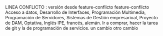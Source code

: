 
LINEA CONFLICTO : versión desde feature-conflicto
feature-conflicto
Acceso a datos, Desarrollo de Interfaces, Programación Multimedia, Programación de Servidores, Sistemas de Gestión empresarioal, Proyecto de DAM, Optativa, Inglés
IPE, francés, alemán.
Ir a comprar, hacer la tarea de git y la de programación de servicios.
un cambio
otro cambio
